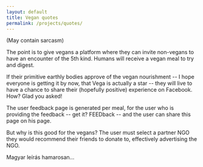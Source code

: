 ```yaml
---
layout: default
title: Vegan quotes
permalink: /projects/quotes/
---
```

(May contain sarcasm)

The point is to give vegans a platform where they can invite non-vegans to have
an encounter of the 5th kind. Humans will receive a vegan meal to try and digest.

If their primitive earthly bodies approve of the vegan nourishment -- I hope
everyone is getting it by now, that Vega is actually a star -- they will live to
have a chance to share their (hopefully positive) experience on Facebook. How?
Glad you asked!

The user feedback page is generated per meal, for the user who is providing the
feedback -- get it? FEEDback --  and the user can share this page on his page.

But why is this good for the vegans? The user must select a partner NGO they would
recommend their friends to donate to, effectively advertising the NGO.

Magyar leírás hamarosan...
